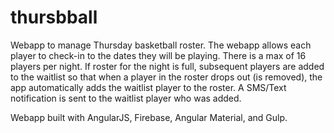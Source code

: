 # thursbball

Webapp to manage Thursday basketball roster.  The webapp allows each player to check-in to the dates they will be playing.  There is a max of 16 players per night.  If roster for the night is full, subsequent players are added to the waitlist so that when a player in the roster drops out (is removed), the app automatically adds the waitlist player to the roster.  A SMS/Text notification is sent to the waitlist player who was added.

Webapp built with AngularJS, Firebase, Angular Material, and Gulp.